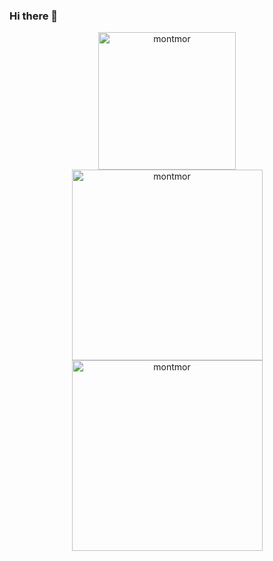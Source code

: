 ### Hi there 👋
<div align="center">
  <img width="220px" src="https://github-readme-stats.vercel.app/api/top-langs/?username=montmor&layout=compact&langs_count=16&theme=bear" alt="montmor"/>
  <img width='305px' src="https://github-readme-stats.vercel.app/api?username=montmor&show_icons=true&locale=en&layout=compact&langs_count=16&theme=bear" alt="montmor" />
  <img width='305px' src="https://github-readme-streak-stats.herokuapp.com/?user=montmor&layout=compact&langs_count=16&theme=bear" alt="montmor" />
</div>

<!--
**montmor/montmor** is a ✨ _special_ ✨ repository because its `README.md` (this file) appears on your GitHub profile.

Here are some ideas to get you started:

- 🔭 I’m currently working on ...
- 🌱 I’m currently learning ...
- 👯 I’m looking to collaborate on ...
- 🤔 I’m looking for help with ...
- 💬 Ask me about ...
- 📫 How to reach me: ...
- 😄 Pronouns: ...
- ⚡ Fun fact: ...
-->
